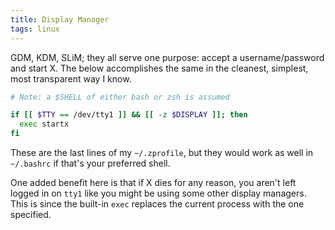 ```yaml
---
title: Display Manager
tags: linux
---
```


GDM, KDM, SLiM; they all serve one purpose: accept a username/password and start
X. The below accomplishes the same in the cleanest, simplest, most transparent
way I know.

```bash
# Note: a $SHELL of either bash or zsh is assumed

if [[ $TTY == /dev/tty1 ]] && [[ -z $DISPLAY ]]; then
  exec startx
fi
```

These are the last lines of my `~/.zprofile`, but they would work as well in
`~/.bashrc` if that's your preferred shell.

One added benefit here is that if X dies for any reason, you aren't left logged
in on `tty1` like you might be using some other display managers. This is since
the built-in `exec` replaces the current process with the one specified.
